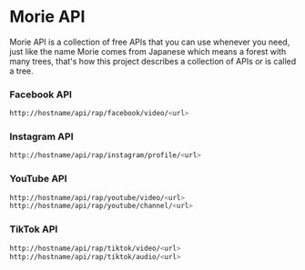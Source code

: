 # Morie API

Morie API is a collection of free APIs that you can use whenever you need, just like the name Morie comes from Japanese which means a forest with many trees, that's how this project describes a collection of APIs or is called a tree.

### Facebook API

```bash
http://hostname/api/rap/facebook/video/<url>
```

### Instagram API

```bash
http://hostname/api/rap/instagram/profile/<url>
```

### YouTube API

```bash
http://hostname/api/rap/youtube/video/<url>
http://hostname/api/rap/youtube/channel/<url>
```

### TikTok API

```bash
http://hostname/api/rap/tiktok/video/<url>
http://hostname/api/rap/tiktok/audio/<url>
```
